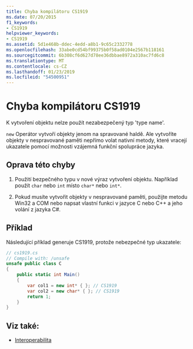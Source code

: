 ```yaml
---
title: Chyba kompilátoru CS1919
ms.date: 07/20/2015
f1_keywords:
- CS1919
helpviewer_keywords:
- CS1919
ms.assetid: 5d1e468b-ddec-4edd-a8b1-9c65c2332778
ms.openlocfilehash: 33abe0cd54bf99375b0f58ad0104e2567b118161
ms.sourcegitcommit: 6b308cf6d627d78ee36dbbae8972a310ac7fd6c8
ms.translationtype: MT
ms.contentlocale: cs-CZ
ms.lasthandoff: 01/23/2019
ms.locfileid: "54500951"
---
```

# <a name="compiler-error-cs1919"></a>Chyba kompilátoru CS1919

K vytvoření objektu nelze použít nezabezpečený typ 'type name'.  
  
 `new` Operátor vytvoří objekty jenom na spravované haldě. Ale vytvoříte objekty v nespravované paměti nepřímo volat nativní metody, které vracejí ukazatele pomocí možnosti vzájemná funkční spolupráce jazyka.  
  
## <a name="to-correct-this-error"></a>Oprava této chyby  
  
1. Použití bezpečného typu v nové výraz vytvoření objektu. Například použít `char` nebo `int` místo `char*` nebo `int*`.  
  
2. Pokud musíte vytvořit objekty v nespravované paměti, použijte metodu Win32 a COM nebo napsat vlastní funkci v jazyce C nebo C++ a jeho volání z jazyka C#.  
  
## <a name="example"></a>Příklad

 Následující příklad generuje CS1919, protože nebezpečné typ ukazatele:

```csharp
// cs1919.cs  
// Compile with: /unsafe  
unsafe public class C  
{  
    public static int Main()  
    {  
        var col1 = new int* { }; // CS1919  
        var col2 = new char* { }; // CS1919  
        return 1;  
    }  
}  
```

## <a name="see-also"></a>Viz také:

- [Interoperabilita](../../../csharp/programming-guide/interop/index.md)
